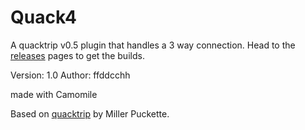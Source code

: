 # Quack4

A quacktrip v0.5 plugin that handles a 3 way connection.
Head to the [releases](https://github.com/fdch/Quack4/releases) pages to get the builds.

Version: 1.0
Author: ffddcchh

made with Camomile

Based on [quacktrip](http://msp.ucsd.edu/tools/quacktrip/) by Miller Puckette.
